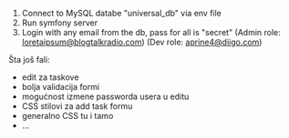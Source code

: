 1. Connect to MySQL databe "universal_db" via env file
2. Run symfony server
3. Login with any email from the db, pass for all is "secret"
    (Admin role: loretaipsum@blogtalkradio.com)
    (Dev role: aprine4@diigo.com)

Šta još fali:
- edit za taskove
- bolja validacija formi
- mogućnost izmene passworda usera u editu
- CSS stilovi za add task formu
- generalno CSS tu i tamo
- ...
